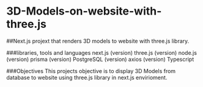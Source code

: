 # 3D-Models-on-website-with-three.js

##Next.js projext that renders 3D models to website with three.js library. 

###libraries, tools and languages
next.js (version)
three.js (version)
node.js (version)
prisma (version)
PostgreSQL (version)
axios (version)
Typescript

###Objectives
This projects objective is to display 3D Models from database to website using three.js library in next.js envirioment.
